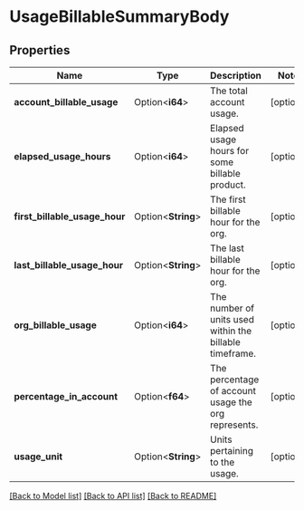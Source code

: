 # UsageBillableSummaryBody

## Properties

Name | Type | Description | Notes
------------ | ------------- | ------------- | -------------
**account_billable_usage** | Option<**i64**> | The total account usage. | [optional]
**elapsed_usage_hours** | Option<**i64**> | Elapsed usage hours for some billable product. | [optional]
**first_billable_usage_hour** | Option<**String**> | The first billable hour for the org. | [optional]
**last_billable_usage_hour** | Option<**String**> | The last billable hour for the org. | [optional]
**org_billable_usage** | Option<**i64**> | The number of units used within the billable timeframe. | [optional]
**percentage_in_account** | Option<**f64**> | The percentage of account usage the org represents. | [optional]
**usage_unit** | Option<**String**> | Units pertaining to the usage. | [optional]

[[Back to Model list]](../README.md#documentation-for-models) [[Back to API list]](../README.md#documentation-for-api-endpoints) [[Back to README]](../README.md)


